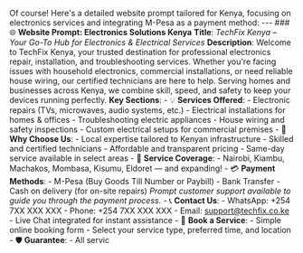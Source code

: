 Of course! Here's a detailed website prompt tailored for Kenya, focusing on electronics services and integrating M-Pesa as a payment method:  ---  ### 🌐 **Website Prompt: Electronics Solutions Kenya**  **Title**: _TechFix Kenya – Your Go-To Hub for Electronics & Electrical Services_  **Description**:   Welcome to TechFix Kenya, your trusted destination for professional electronics repair, installation, and troubleshooting services. Whether you're facing issues with household electronics, commercial installations, or need reliable house wiring, our certified technicians are here to help. Serving homes and businesses across Kenya, we combine skill, speed, and safety to keep your devices running perfectly.  **Key Sections**:  - 💡 **Services Offered**:   - Electronic repairs (TVs, microwaves, audio systems, etc.)   - Electrical installations for homes & offices   - Troubleshooting electric appliances   - House wiring and safety inspections   - Custom electrical setups for commercial premises  - 🔧 **Why Choose Us**:   - Local expertise tailored to Kenyan infrastructure   - Skilled and certified technicians   - Affordable and transparent pricing   - Same-day service available in select areas  - 📍 **Service Coverage**:   - Nairobi, Kiambu, Machakos, Mombasa, Kisumu, Eldoret — and expanding!  - 💳 **Payment Methods**:   - M-Pesa (Buy Goods Till Number or Paybill)   - Bank Transfer   - Cash on delivery (for on-site repairs)    _Prompt customer support available to guide you through the payment process._  - 📞 **Contact Us**:   - WhatsApp: +254 7XX XXX XXX   - Phone: +254 7XX XXX XXX   - Email: support@techfix.co.ke   - Live Chat integrated for instant assistance  - 📝 **Book a Service**:   - Simple online booking form   - Select your service type, preferred time, and location  - 🛡️ **Guarantee**:   - All servic
